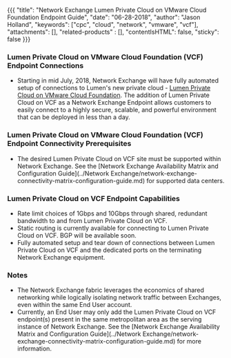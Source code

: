 {{{
  "title": "Network Exchange Lumen Private Cloud on VMware Cloud Foundation Endpoint Guide",
  "date": "06-28-2018",
  "author": "Jason Holland",
  "keywords": ["cpc", "cloud", "network", "vmware", "vcf"],
  "attachments": [],
  "related-products" : [],
  "contentIsHTML": false,
  "sticky": false
}}}

### Lumen Private Cloud on VMware Cloud Foundation (VCF) Endpoint Connections

* Starting in mid July, 2018, Network Exchange will have fully automated setup of connections to Lumen's new private cloud - [Lumen Private Cloud on VMware Cloud Foundation](https://www.ctl.io/lumen-private-cloud-on-vmware-cloud-foundation/). The addition of Lumen Private Cloud on VCF as a Network Exchange Endpoint allows customers to easily connect to a highly secure, scalable, and powerful environment that can be deployed in less than a day.

### Lumen Private Cloud on VMware Cloud Foundation (VCF) Endpoint Connectivity Prerequisites

* The desired Lumen Private Cloud on VCF site must be supported within Network Exchange. See the [Network Exchange Availability Matrix and Configuration Guide](../Network Exchange/network-exchange-connectivity-matrix-configuration-guide.md) for supported data centers.

### Lumen Private Cloud on VCF Endpoint Capabilities

* Rate limit choices of 1Gbps and 10Gbps through shared, redundant bandwidth to and from Lumen Private Cloud on VCF.
* Static routing is currently available for connecting to Lumen Private Cloud on VCF. BGP will be available soon.
* Fully automated setup and tear down of connections between Lumen Private Cloud on VCF and the dedicated ports on the terminating Network Exchange equipment.

### Notes

* The Network Exchange fabric leverages the economics of shared networking while logically isolating network traffic between Exchanges, even within the same End User account.
* Currently, an End User may only add the Lumen Private Cloud on VCF endpoint(s) present in the same metropolitan area as the serving instance of Network Exchange. See the [Network Exchange Availability Matrix and Configuration Guide](../Network Exchange/network-exchange-connectivity-matrix-configuration-guide.md) for more information.
